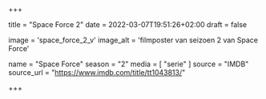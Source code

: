 +++

title = "Space Force 2"
date = 2022-03-07T19:51:26+02:00 
draft = false

image = 'space_force_2_v'
image_alt = 'filmposter van seizoen 2 van Space Force'

name = "Space Force"
season = "2"
media = [ "serie" ] 
source = "IMDB"
source_url = "https://www.imdb.com/title/tt1043813/"


+++

